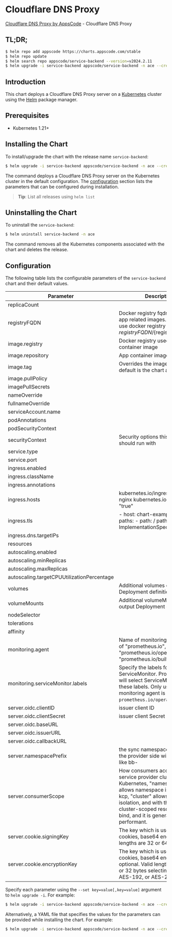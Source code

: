 # Cloudflare DNS Proxy

[Cloudflare DNS Proxy by AppsCode](https://github.com/appscode-cloud) - Cloudflare DNS Proxy

## TL;DR;

```bash
$ helm repo add appscode https://charts.appscode.com/stable
$ helm repo update
$ helm search repo appscode/service-backend --version=v2024.2.11
$ helm upgrade -i service-backend appscode/service-backend -n ace --create-namespace --version=v2024.2.11
```

## Introduction

This chart deploys a Cloudflare DNS Proxy server on a [Kubernetes](http://kubernetes.io) cluster using the [Helm](https://helm.sh) package manager.

## Prerequisites

- Kubernetes 1.21+

## Installing the Chart

To install/upgrade the chart with the release name `service-backend`:

```bash
$ helm upgrade -i service-backend appscode/service-backend -n ace --create-namespace --version=v2024.2.11
```

The command deploys a Cloudflare DNS Proxy server on the Kubernetes cluster in the default configuration. The [configuration](#configuration) section lists the parameters that can be configured during installation.

> **Tip**: List all releases using `helm list`

## Uninstalling the Chart

To uninstall the `service-backend`:

```bash
$ helm uninstall service-backend -n ace
```

The command removes all the Kubernetes components associated with the chart and deletes the release.

## Configuration

The following table lists the configurable parameters of the `service-backend` chart and their default values.

|                 Parameter                  |                                                                                                                     Description                                                                                                                      |                                                                       Default                                                                       |
|--------------------------------------------|------------------------------------------------------------------------------------------------------------------------------------------------------------------------------------------------------------------------------------------------------|-----------------------------------------------------------------------------------------------------------------------------------------------------|
| replicaCount                               |                                                                                                                                                                                                                                                      | <code>1</code>                                                                                                                                      |
| registryFQDN                               | Docker registry fqdn used to pull app related images. Set this to use docker registry hosted at ${registryFQDN}/${registry}/${image}                                                                                                                 | <code>ghcr.io</code>                                                                                                                                |
| image.registry                             | Docker registry used to pull app container image                                                                                                                                                                                                     | <code>appscode</code>                                                                                                                               |
| image.repository                           | App container image                                                                                                                                                                                                                                  | <code>service-provider</code>                                                                                                                       |
| image.tag                                  | Overrides the image tag whose default is the chart appVersion.                                                                                                                                                                                       | <code>""</code>                                                                                                                                     |
| image.pullPolicy                           |                                                                                                                                                                                                                                                      | <code>IfNotPresent</code>                                                                                                                           |
| imagePullSecrets                           |                                                                                                                                                                                                                                                      | <code>[]</code>                                                                                                                                     |
| nameOverride                               |                                                                                                                                                                                                                                                      | <code>""</code>                                                                                                                                     |
| fullnameOverride                           |                                                                                                                                                                                                                                                      | <code>""</code>                                                                                                                                     |
| serviceAccount.name                        |                                                                                                                                                                                                                                                      | <code>""</code>                                                                                                                                     |
| podAnnotations                             |                                                                                                                                                                                                                                                      | <code>{}</code>                                                                                                                                     |
| podSecurityContext                         |                                                                                                                                                                                                                                                      | <code>{}</code>                                                                                                                                     |
| securityContext                            | Security options this container should run with                                                                                                                                                                                                      | <code>{"allowPrivilegeEscalation":false,"capabilities":{"drop":["ALL"]},"readOnlyRootFilesystem":true,"runAsNonRoot":true,"runAsUser":65534}</code> |
| service.type                               |                                                                                                                                                                                                                                                      | <code>ClusterIP</code>                                                                                                                              |
| service.port                               |                                                                                                                                                                                                                                                      | <code>80</code>                                                                                                                                     |
| ingress.enabled                            |                                                                                                                                                                                                                                                      | <code>false</code>                                                                                                                                  |
| ingress.className                          |                                                                                                                                                                                                                                                      | <code>""</code>                                                                                                                                     |
| ingress.annotations                        |                                                                                                                                                                                                                                                      | <code>{}</code>                                                                                                                                     |
| ingress.hosts                              | kubernetes.io/ingress.class: nginx kubernetes.io/tls-acme: "true"                                                                                                                                                                                    | <code>[]</code>                                                                                                                                     |
| ingress.tls                                | - host: chart-example.local paths: - path: / pathType: ImplementationSpecific                                                                                                                                                                        | <code>[]</code>                                                                                                                                     |
| ingress.dns.targetIPs                      |                                                                                                                                                                                                                                                      | <code>[]</code>                                                                                                                                     |
| resources                                  |                                                                                                                                                                                                                                                      | <code>{}</code>                                                                                                                                     |
| autoscaling.enabled                        |                                                                                                                                                                                                                                                      | <code>false</code>                                                                                                                                  |
| autoscaling.minReplicas                    |                                                                                                                                                                                                                                                      | <code>1</code>                                                                                                                                      |
| autoscaling.maxReplicas                    |                                                                                                                                                                                                                                                      | <code>100</code>                                                                                                                                    |
| autoscaling.targetCPUUtilizationPercentage |                                                                                                                                                                                                                                                      | <code>80</code>                                                                                                                                     |
| volumes                                    | Additional volumes on the output Deployment definition.                                                                                                                                                                                              | <code>[]</code>                                                                                                                                     |
| volumeMounts                               | Additional volumeMounts on the output Deployment definition.                                                                                                                                                                                         | <code>[]</code>                                                                                                                                     |
| nodeSelector                               |                                                                                                                                                                                                                                                      | <code>{}</code>                                                                                                                                     |
| tolerations                                |                                                                                                                                                                                                                                                      | <code>[]</code>                                                                                                                                     |
| affinity                                   |                                                                                                                                                                                                                                                      | <code>{}</code>                                                                                                                                     |
| monitoring.agent                           | Name of monitoring agent (one of "prometheus.io", "prometheus.io/operator", "prometheus.io/builtin")                                                                                                                                                 | <code>""</code>                                                                                                                                     |
| monitoring.serviceMonitor.labels           | Specify the labels for ServiceMonitor. Prometheus crd will select ServiceMonitor using these labels. Only usable when monitoring agent is `prometheus.io/operator`.                                                                                  | <code>{}</code>                                                                                                                                     |
| server.oidc.clientID                       | issuer client ID                                                                                                                                                                                                                                     | <code>""</code>                                                                                                                                     |
| server.oidc.clientSecret                   | issuer client Secret                                                                                                                                                                                                                                 | <code>""</code>                                                                                                                                     |
| server.oidc.baseURL                        |                                                                                                                                                                                                                                                      | <code>"https://appscode.com"</code>                                                                                                                 |
| server.oidc.issuerURL                      |                                                                                                                                                                                                                                                      | <code>"https://appscode.com/accounts/"</code>                                                                                                       |
| server.oidc.callbackURL                    |                                                                                                                                                                                                                                                      | <code>"https://appscode.com/bind/callback"</code>                                                                                                   |
| server.namespacePrefix                     | the sync namespace created in the provider side will be named like bb-<some-hash>                                                                                                                                                                    | <code>"ace-"</code>                                                                                                                                 |
| server.consumerScope                       | How consumers access the service provider cluster. In Kubernetes, "namespaced" allows namespace isolation. In kcp, "cluster" allows workspace isolation, and with that allows cluster-scoped resources to bind, and it is generally more performant. | <code>"Namespaced"</code>                                                                                                                           |
| server.cookie.signingKey                   | The key which is used to sign cookies, base64 encoded. Valid lengths are 32 or 64 bytes.                                                                                                                                                             | <code>""</code>                                                                                                                                     |
| server.cookie.encryptionKey                | The key which is used to encrypt cookies, base64 encoded, optional. Valid lengths are 16, 24, or 32 bytes selecting AES-128, AES-192, or AES-256.                                                                                                    | <code>""</code>                                                                                                                                     |


Specify each parameter using the `--set key=value[,key=value]` argument to `helm upgrade -i`. For example:

```bash
$ helm upgrade -i service-backend appscode/service-backend -n ace --create-namespace --version=v2024.2.11 --set replicaCount=1
```

Alternatively, a YAML file that specifies the values for the parameters can be provided while
installing the chart. For example:

```bash
$ helm upgrade -i service-backend appscode/service-backend -n ace --create-namespace --version=v2024.2.11 --values values.yaml
```
